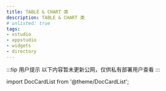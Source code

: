 ```yaml
---
title: TABLE & CHART 类
description: TABLE & CHART 类
# unlisted: true
tags:
- xstudio
- appstudio
- widgets
- directory
---
```


:::tip 用户提示
以下内容暂未更新公网，仅供私有部署用户查看
:::

import DocCardList from '@theme/DocCardList';

<DocCardList />